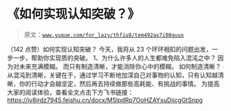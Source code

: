 # 《如何实现认知突破？》

> 原文：[`www.yuque.com/for_lazy/thfiu8/tem492ax7i08guux`](https://www.yuque.com/for_lazy/thfiu8/tem492ax7i08guux)

<ne-h1 id="408f59ec" data-lake-id="408f59ec"><ne-heading-ext><ne-heading-anchor></ne-heading-anchor><ne-heading-fold></ne-heading-fold></ne-heading-ext><ne-heading-content><ne-text id="u3419d0b4">（142 点赞）如何实现认知突破？</ne-text></ne-heading-content></ne-h1> <ne-p id="u95f28b2b" data-lake-id="u95f28b2b"><ne-text id="u74909f2e">今天，</ne-text><ne-text id="u7ae5e1a6" ne-bold="true">我将从 23 个环环相扣的问题出发，一步一步，帮助你实现质的突破</ne-text><ne-text id="ufe6115e0">。</ne-text></ne-p> <ne-h2 id="a0fb13cf" data-lake-id="a0fb13cf"><ne-heading-ext><ne-heading-anchor></ne-heading-anchor><ne-heading-fold></ne-heading-fold></ne-heading-ext><ne-heading-content><ne-text id="u72214e9e">1、为什么许多人的人生都难免陷入混沌之中？</ne-text></ne-heading-content></ne-h2> <ne-p id="uabf875b9" data-lake-id="uabf875b9"><ne-text id="u4084e575">因为对未来充满模糊。</ne-text></ne-p> <ne-p id="u2af1368d" data-lake-id="u2af1368d"><ne-text id="u00e63e44">而只有制造清晰，才能消除你心中的模糊。</ne-text></ne-p> <ne-h3 id="60e3ce67" data-lake-id="60e3ce67"><ne-heading-ext><ne-heading-anchor></ne-heading-anchor><ne-heading-fold></ne-heading-fold></ne-heading-ext><ne-heading-content><ne-text id="uda6a06e9">如何制造清晰？</ne-text></ne-heading-content></ne-h3> <ne-p id="u6873e498" data-lake-id="u6873e498"><ne-text id="u65bc46a5">从混沌到清晰，关键在于，通过学习不断地加深自己对事物的认知，</ne-text><ne-text id="u7c804065" ne-bold="true">只有认知越清晰，你的行动才会越坚定</ne-text><ne-text id="u76e1b210">，然后再去持续做那些高耗能、有挑战的事情。</ne-text></ne-p> <ne-p id="u64fed173" data-lake-id="u64fed173"><ne-text id="u80dbdc98">为提高大家的阅读体验，查看全文点击下方飞书链接：</ne-text></ne-p> <ne-p id="u04fe0988" data-lake-id="u04fe0988">[<ne-text id="uf2c9dcce">https://iv8irdz7945.feishu.cn/docx/M5lpdRp7OoHZAYxuDiicgGtSnpg</ne-text>](https://iv8irdz7945.feishu.cn/docx/M5lpdRp7OoHZAYxuDiicgGtSnpg)</ne-p>